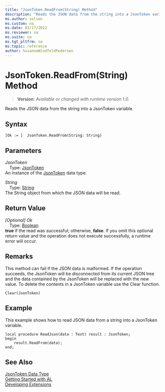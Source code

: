```yaml
---
title: "JsonToken.ReadFrom(String) Method"
description: "Reads the JSON data from the string into a JsonToken variable."
ms.author: solsen
ms.custom: na
ms.date: 03/17/2022
ms.reviewer: na
ms.suite: na
ms.tgt_pltfrm: na
ms.topic: reference
author: SusanneWindfeldPedersen
---
```

[//]: # (START>DO_NOT_EDIT)
[//]: # (IMPORTANT:Do not edit any of the content between here and the END>DO_NOT_EDIT.)
[//]: # (Any modifications should be made in the .xml files in the ModernDev repo.)
# JsonToken.ReadFrom(String) Method
> **Version**: _Available or changed with runtime version 1.0._

Reads the JSON data from the string into a JsonToken variable.


## Syntax
```AL
[Ok := ]  JsonToken.ReadFrom(String: String)
```
## Parameters
*JsonToken*  
&emsp;Type: [JsonToken](jsontoken-data-type.md)  
An instance of the [JsonToken](jsontoken-data-type.md) data type.  

*String*  
&emsp;Type: [String](../text/text-data-type.md)  
The String object from which the JSON data will be read.  


## Return Value
*[Optional] Ok*  
&emsp;Type: [Boolean](../boolean/boolean-data-type.md)  
**true** if the read was successful; otherwise, **false**.  If you omit this optional return value and the operation does not execute successfully, a runtime error will occur.  


[//]: # (IMPORTANT: END>DO_NOT_EDIT)

## Remarks
This method can fail if the JSON data is malformed.
If the operation succeeds, the JsonToken will be disconnected from its current JSON tree and the data contained by the JsonToken will be replaced with the new value.
To delete the contents in a JsonToken variable use the Clear function.

```
Clear(JsonToken)
```

## Example
This example shows how to read JSON data from a string into a JsonToken variable.
```
local procedure ReadJson(data : Text) result : JsonToken;
begin
    result.ReadFrom(data);    
end;
```
## See Also
[JsonToken Data Type](jsontoken-data-type.md)  
[Getting Started with AL](../../devenv-get-started.md)  
[Developing Extensions](../../devenv-dev-overview.md)